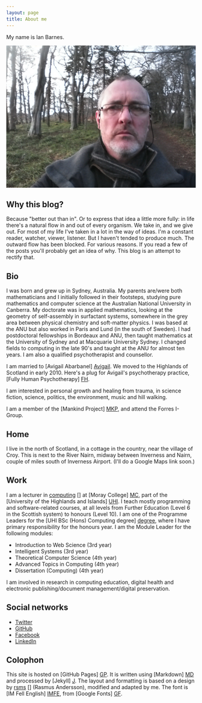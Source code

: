 ```yaml
---
layout: page
title: About me
---
```


My name is Ian Barnes.

![Ian in the woods](/images/2014-01-05-15-19-03-Ian-in-the-woods.jpg)


Why this blog?
--------------

Because "better out than in". Or to express that idea a little more fully: in
life there's a natural flow in and out of every organism. We take in, and we
give out. For most of my life I've taken in a lot in the way of ideas. I'm a
constant reader, watcher, viewer, listener. But I haven't tended to produce
much. The outward flow has been blocked. For various reasons. If you read a few
of the posts you'll probably get an idea of why. This blog is an attempt to
rectify that.


Bio
---

I was born and grew up in Sydney, Australia. My parents are/were both
mathematicians and I initially followed in their footsteps, studying pure
mathematics and computer science at the Australian National University in
Canberra. My doctorate was in applied mathematics, looking at the geometry of
self-assembly in surfactant systems, somewhere in the grey area between physical
chemistry and soft-matter physics. I was based at the ANU but also worked in
Paris and Lund (in the south of Sweden). I had postdoctoral fellowships in
Bordeaux and ANU, then taught mathematics at the University of Sydney and at
Macquarie University Sydney. I changed fields to computing in the late 90's and
taught at the ANU for almost ten years. I am also a qualified psychotherapist
and counsellor.

I am married to [Avigail Abarbanel] [Avigail]. We moved to the Highlands of
Scotland in early 2010. Here's a plug for Avigail's psychotherapy practice,
[Fully Human Psychotherapy] [FH].

I am interested in personal growth and healing from trauma, in science fiction,
science, politics, the environment, music and hill walking.

I am a member of the [Mankind Project] [MKP], and attend the Forres I-Group.

[Avigail]: http://www.avigailabarbanel.me.uk/
[FH]: http://www.fullyhuman.co.uk/
[MKP]: http://uk.mkp.org/



Home
----

I live in the north of Scotland, in a cottage in the country, near the village
of Croy. This is next to the River Nairn, midway between Inverness and Nairn,
couple of miles south of Inverness Airport. (I'll do a Google Maps link soon.)


Work
----

I am a lecturer in [computing] [] at [Moray College] [MC], part of the
[University of the Highlands and Islands] [UHI]. I teach mostly programming and
software-related courses, at all levels from Further Education (Level 6 in the
Scottish system) to honours (Level 10). I am one of the
Programme Leaders for the [UHI BSc (Hons) Computing degree] [degree], where I
have primary responsibility for the honours year. I am the Module Leader for the
following modules:

- Introduction to Web Science (3rd year)
- Intelligent Systems (3rd year)
- Theoretical Computer Science (4th year)
- Advanced Topics in Computing (4th year)
- Dissertation (Computing) (4th year)

I am involved in research in computing education, digital health and electronic
publishing/document management/digital preservation.

[computing]: http://www.uhi.ac.uk/en/studying-at-uhi/computing
[MC]: http://www.moray.uhi.ac.uk/
[UHI]: http://www.uhi.ac.uk/en
[degree]: http://www.uhi.ac.uk/en/courses/bsc-hons-computing/




Social networks
---------------

- [Twitter](http://twitter.com/barnes1463)
- [GitHub](https://github.com/barnes1463)
- [Facebook](http://www.facebook.com/barnes1463)
- [LinkedIn](http://www.linkedin.com/in/barnes1463)


Colophon
--------

This site is hosted on [GitHub Pages] [GP]. It is written using [Markdown] [MD] and processed by [Jekyll] [J]. The layout and formatting is based on a design by [rsms] [] (Rasmus Andersson), modified and adapted by me. The font is [IM Fell English] [IMFE], from [Google Fonts] [GF].

[GP]: http://pages.github.com/
[MD]: http://daringfireball.net/projects/markdown/
[J]: http://jekyllrb.com/
[rsms]: http://rsms.me/
[IMFE]: https://www.google.com/fonts/specimen/IM+Fell+English
[GF]: http://www.google.com/fonts

